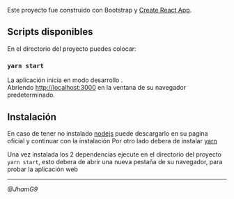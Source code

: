 Este proyecto fue construido con Bootstrap y  [Create React App](https://github.com/facebook/create-react-app).

## Scripts disponibles

En el directorio del proyecto puedes colocar:

### `yarn start`

La aplicación inicia en modo desarrollo .<br />
Abriendo [http://localhost:3000](http://localhost:3000) en la ventana de su navegador predeterminado.


## Instalación 

En caso de tener no instalado [nodejs](https://nodejs.org/es/) puede descargarlo en su pagina oficial y continuar con la instalación
Por otro lado debera de instalar [yarn](https://classic.yarnpkg.com/es-ES/docs/install)

Una vez instalada los 2 dependencias ejecute en el directorio del proyecto `yarn start`, esto debera de abrir una nueva pestaña de su navegador, para probar la aplicación web  


---
_@JhamG9_
